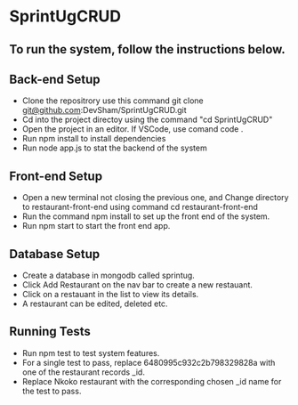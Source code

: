 # SprintUgCRUD

## To run the system, follow the instructions below.

## Back-end Setup
- Clone the repositrory use this command git clone git@github.com:DevSham/SprintUgCRUD.git
- Cd into the project directoy using the command "cd SprintUgCRUD"
- Open the project in an editor. If VSCode, use comand code .
- Run npm install to install dependencies
- Run node app.js to stat the backend of the system
## Front-end Setup
- Open a new terminal not closing the previous one, and Change directory to restaurant-front-end using command cd restaurant-front-end
- Run the command npm install to set up the front end of the system.
- Run npm start to start the front end app.

## Database Setup
- Create a database in mongodb called sprintug.
- Click Add Restaurant on the nav bar to create a new restauant.
- Click on a restauant in the list to view its details.
- A restaurant can be edited, deleted etc.

## Running Tests
- Run npm test to test system features.
- For a single test to pass, replace 6480995c932c2b798329828a with one of the restaurant records _id.
- Replace Nkoko restaurant with the corresponding chosen _id name for the test to pass.
